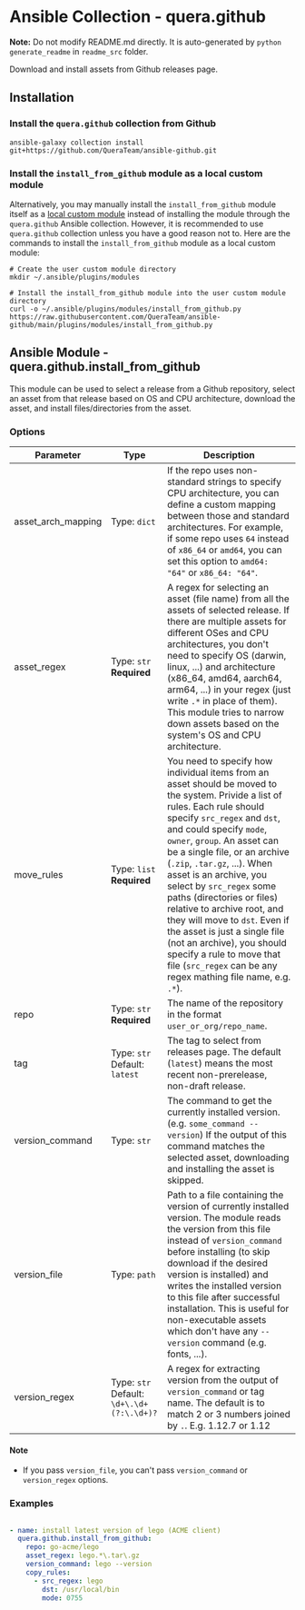 # Ansible Collection - quera.github

**Note:** Do not modify README.md directly.
It is auto-generated by `python generate_readme` in `readme_src` folder.

Download and install assets from Github releases page.

## Installation

### Install the `quera.github` collection from Github

```shell
ansible-galaxy collection install git+https://github.com/QueraTeam/ansible-github.git
```

### Install the `install_from_github` module as a local custom module

Alternatively, you may manually install the `install_from_github` module itself as a [local custom module](https://docs.ansible.com/ansible/latest/dev_guide/developing_locally.html) instead of installing the module through the `quera.github` Ansible collection. However, it is recommended to use `quera.github` collection unless you have a good reason not to. Here are the commands to install the `install_from_github` module as a local custom module:

```shell
# Create the user custom module directory
mkdir ~/.ansible/plugins/modules

# Install the install_from_github module into the user custom module directory
curl -o ~/.ansible/plugins/modules/install_from_github.py https://raw.githubusercontent.com/QueraTeam/ansible-github/main/plugins/modules/install_from_github.py
```

## Ansible Module - quera.github.install_from_github


This module can be used to select a release from a Github repository, select an asset from that release based on OS and CPU architecture, download the asset, and install files/directories from the asset.



### Options

|    Parameter     |                      Type                      |                                                                                                                                                                                                                                                                                           Description                                                                                                                                                                                                                                                                                           |
|------------------|------------------------------------------------|-------------------------------------------------------------------------------------------------------------------------------------------------------------------------------------------------------------------------------------------------------------------------------------------------------------------------------------------------------------------------------------------------------------------------------------------------------------------------------------------------------------------------------------------------------------------------------------------------|
|asset_arch_mapping| Type: `dict`                                   |If the repo uses non-standard strings to specify CPU architecture, you can define a custom mapping between those and standard architectures. For example, if some repo uses `64` instead of `x86_64` or `amd64`, you can set this option to `amd64: "64"` or `x86_64: "64"`.                                                                                                                                                                                                                                                                                                                     |
|asset_regex       | Type: `str` <br/>**Required**                  |A regex for selecting an asset (file name) from all the assets of selected release. If there are multiple assets for different OSes and CPU architectures, you don't need to specify OS (darwin, linux, ...) and architecture (x86_64, amd64, aarch64, arm64, ...) in your regex (just write `.*` in place of them). This module tries to narrow down assets based on the system's OS and CPU architecture.                                                                                                                                                                                      |
|move_rules        | Type: `list` <br/>**Required**                 |You need to specify how individual items from an asset should be moved to the system. Privide a list of rules. Each rule should specify `src_regex` and `dst`, and could specify `mode`, `owner`, `group`. An asset can be a single file, or an archive (`.zip`, `.tar.gz`, ...). When asset is an archive, you select by `src_regex` some paths (directories or files) relative to archive root, and they will move to `dst`. Even if the asset is just a single file (not an archive), you should specify a rule to move that file (`src_regex` can be any regex mathing file name, e.g. `.*`).|
|repo              | Type: `str` <br/>**Required**                  |The name of the repository in the format `user_or_org/repo_name`.                                                                                                                                                                                                                                                                                                                                                                                                                                                                                                                                |
|tag               | Type: `str`  <br/>Default: `latest`            |The tag to select from releases page. The default (`latest`) means the most recent non-prerelease, non-draft release.                                                                                                                                                                                                                                                                                                                                                                                                                                                                            |
|version_command   | Type: `str`                                    |The command to get the currently installed version. (e.g. `some_command --version`) If the output of this command matches the selected asset, downloading and installing the asset is skipped.                                                                                                                                                                                                                                                                                                                                                                                                   |
|version_file      | Type: `path`                                   |Path to a file containing the version of currently installed version. The module reads the version from this file instead of `version_command` before installing (to skip download if the desired version is installed) and writes the installed version to this file after successful installation. This is useful for non-executable assets which don't have any `--version` command (e.g. fonts, ...).                                                                                                                                                                                        |
|version_regex     | Type: `str`  <br/>Default: `\d+\.\d+(?:\.\d+)?`|A regex for extracting version from the output of `version_command` or tag name. The default is to match 2 or 3 numbers joined by `.`. E.g. 1.12.7 or 1.12                                                                                                                                                                                                                                                                                                                                                                                                                                       |


#### Note

- If you pass `version_file`, you can't pass `version_command` or `version_regex` options.

### Examples

```yaml

- name: install latest version of lego (ACME client)
  quera.github.install_from_github:
    repo: go-acme/lego
    asset_regex: lego.*\.tar\.gz
    version_command: lego --version
    copy_rules:
      - src_regex: lego
        dst: /usr/local/bin
        mode: 0755

```